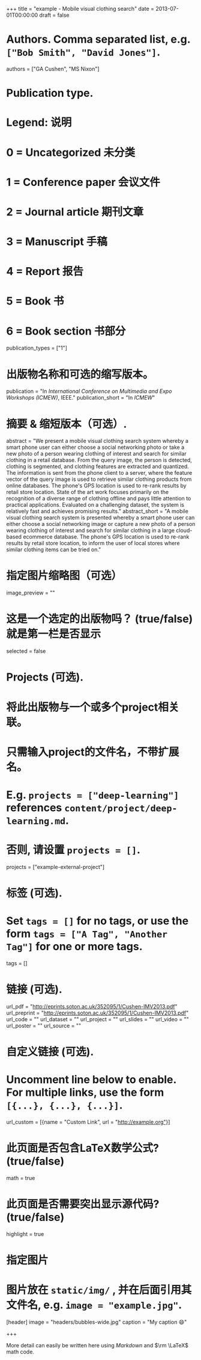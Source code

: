 +++
title = "example - Mobile visual clothing search"
date = 2013-07-01T00:00:00
draft = false

# Authors. Comma separated list, e.g. `["Bob Smith", "David Jones"]`.
authors = ["GA Cushen", "MS Nixon"]

# Publication type.
# Legend: 说明
# 0 = Uncategorized  未分类
# 1 = Conference paper  会议文件
# 2 = Journal article  期刊文章
# 3 = Manuscript  手稿
# 4 = Report  报告
# 5 = Book  书
# 6 = Book section  书部分
publication_types = ["1"]

# 出版物名称和可选的缩写版本。
publication = "In *International Conference on Multimedia and Expo Workshops (ICMEW)*, IEEE."
publication_short = "In *ICMEW*"

# 摘要 & 缩短版本（可选）.
abstract = "We present a mobile visual clothing search system whereby a smart phone user can either choose a social networking photo or take a new photo of a person wearing clothing of interest and search for similar clothing in a retail database. From the query image, the person is detected, clothing is segmented, and clothing features are extracted and quantized. The information is sent from the phone client to a server, where the feature vector of the query image is used to retrieve similar clothing products from online databases. The phone's GPS location is used to re-rank results by retail store location. State of the art work focuses primarily on the recognition of a diverse range of clothing offline and pays little attention to practical applications. Evaluated on a challenging dataset, the system is relatively fast and achieves promising results."
abstract_short = "A mobile visual clothing search system is presented whereby a smart phone user can either choose a social networking image or capture a new photo of a person wearing clothing of interest and search for similar clothing in a large cloud-based ecommerce database. The phone's GPS location is used to re-rank results by retail store location, to inform the user of local stores where similar clothing items can be tried on."

# 指定图片缩略图（可选）
image_preview = ""

# 这是一个选定的出版物吗？ (true/false)  就是第一栏是否显示
selected = false

# Projects (可选).
#   将此出版物与一个或多个project相关联。
#   只需输入project的文件名，不带扩展名。
#   E.g. `projects = ["deep-learning"]` references `content/project/deep-learning.md`.
#   否则, 请设置 `projects = []`.

projects = ["example-external-project"]

# 标签 (可选).
#   Set `tags = []` for no tags, or use the form `tags = ["A Tag", "Another Tag"]` for one or more tags.
tags = []

# 链接 (可选).
url_pdf = "http://eprints.soton.ac.uk/352095/1/Cushen-IMV2013.pdf"
url_preprint = "http://eprints.soton.ac.uk/352095/1/Cushen-IMV2013.pdf"
url_code = ""
url_dataset = ""
url_project = ""
url_slides = ""
url_video = ""
url_poster = ""
url_source = ""

# 自定义链接 (可选).
#   Uncomment line below to enable. For multiple links, use the form `[{...}, {...}, {...}]`.
url_custom = [{name = "Custom Link", url = "http://example.org"}]

# 此页面是否包含LaTeX数学公式? (true/false)
math = true

# 此页面是否需要突出显示源代码? (true/false)
highlight = true

# 指定图片
# 图片放在 `static/img/` , 并在后面引用其文件名, e.g. `image = "example.jpg"`.
[header]
image = "headers/bubbles-wide.jpg"
caption = "My caption :smile:"

+++

More detail can easily be written here using *Markdown* and $\rm \LaTeX$ math code.
